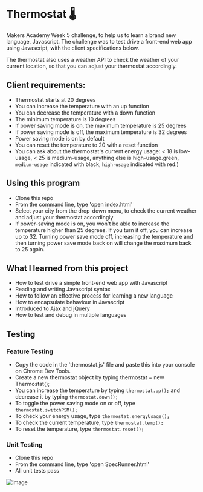 # Thermostat :thermometer:

Makers Academy Week 5 challenge, to help us to learn a brand new language, Javascript. The challenge was to test drive a front-end web app using Javascript, with the client specifications below.

The thermostat also uses a weather API to check the weather of your current location, so that you can adjust your thermostat accordingly.

## Client requirements:

* Thermostat starts at 20 degrees
* You can increase the temperature with an up function
* You can decrease the temperature with a down function
* The minimum temperature is 10 degrees
* If power saving mode is on, the maximum temperature is 25 degrees
* If power saving mode is off, the maximum temperature is 32 degrees
* Power saving mode is on by default
* You can reset the temperature to 20 with a reset function
* You can ask about the thermostat's current energy usage: < 18 is low-usage, < 25 is medium-usage, anything else is high-usage.green, `medium-usage` indicated with black, `high-usage` indicated with red.)


## Using this program

* Clone this repo
* From the command line, type 'open index.html'
* Select your city from the drop-down menu, to check the current weather and adjust your thermostat accordingly
* If power-saving mode is on, you won't be able to increase the temperature higher than 25 degrees. If you turn it off, you can increase up to 32. Turning power save mode off, increasing the temperature and then turning power save mode back on will change the maximum back to 25 again.


## What I learned from this project

* How to test drive a simple front-end web app with Javascript
* Reading and writing Javascript syntax
* How to follow an effective process for learning a new language
* How to encapsulate behaviour in Javascript
* Introduced to Ajax and jQuery
* How to test and debug in multiple languages

## Testing

### Feature Testing

* Copy the code in the 'thermostat.js' file and paste this into your console on Chrome Dev Tools.
* Create a new thermostat object by typing thermostat = new Thermostat();
* You can increase the temperature by typing `thermostat.up();` and decrease it by typing `thermostat.down();`
* To toggle the power saving mode on or off, type `thermostat.switchPSM();`
* To check your energy usage, type `thermostat.energyUsage();`
* To check the current temperature, type `thermostat.temp();`
* To reset the temperature, type `thermostat.reset();`

### Unit Testing

* Clone this repo
* From the command line, type 'open SpecRunner.html'
* All unit tests pass

![image](https://user-images.githubusercontent.com/52044764/72189629-3f496480-33f5-11ea-9147-ce45d82b5b03.png)
